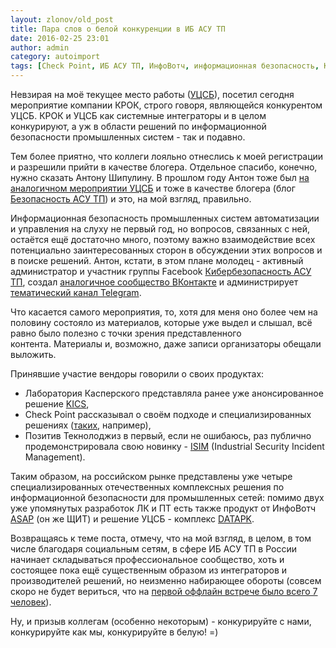 ```yaml
---
layout: zlonov/old_post
title: Пара слов о белой конкуренции в ИБ АСУ ТП
date: 2016-02-25 23:01
author: admin
category: autoimport
tags: [Check Point, ИБ АСУ ТП, ИнфоВотч, информационная безопасность, КРОК, Лаборатория Касперского, мероприятие, Позитив Текнолоджиз, УЦСБ]
---
```

Невзирая на моё текущее место работы (<a href="http://www.ussc.ru" target="_blank">УЦСБ</a>), посетил сегодня мероприятие компании КРОК, строго говоря, являющейся конкурентом УЦСБ. КРОК и УЦСБ как системные интеграторы и в целом конкурируют, а уж в области решений по информационной безопасности промышленных систем - так и подавно.

Тем более приятно, что коллеги лояльно отнеслись к моей регистрации и разрешили прийти в качестве блогера. Отдельное спасибо, конечно, нужно сказать Антону Шипулину. В прошлом году Антон тоже был <a href="http://www.ussc.ru/events/id/54" target="_blank">на аналогичном мероприятии УЦСБ</a> и тоже в качестве блогера (блог <a href="http://shipulin.blogspot.ru" target="_blank">Безопасность АСУ ТП</a>) и это, на мой взгляд, правильно.

Информационная безопасность промышленных систем автоматизации и управления на слуху не первый год, но вопросов, связанных с ней, остаётся ещё достаточно много, поэтому важно взаимодействие всех потенциально заинтересованных сторон в обсуждении этих вопросов и в поиске решений. Антон, кстати, в этом плане молодец - активный администратор и участник группы Facebook <a href="https://www.facebook.com/groups/RusCyberSec/" target="_blank">Кибербезопасность АСУ ТП</a>, создал <a href="https://vk.com/scadasec" target="_blank">аналогичное сообщество ВКонтакте</a> и администрирует <a href="https://telegram.me/joinchat/AHkDWAIpOHRI_l4V2elr7w" target="_blank">тематический канал Telegram</a>.

Что касается самого мероприятия, то, хотя для меня оно более чем на половину состояло из материалов, которые уже выдел и слышал, всё равно было полезно с точки зрения представленного контента. Материалы и, возможно, даже записи организаторы обещали выложить.

Принявшие участие вендоры говорили о своих продуктах:

<ul>
    <li>Лаборатория Касперского представляла ранее уже анонсированное решение <a href="https://zlonov.ru/catalog/kics/" target="_blank">KICS</a>,</li>
    <li>Check Point рассказывал о своём подходе и специализированных решениях (<a href="https://zlonov.ru/catalog/check-point-1200r/" target="_blank">таких</a>, например),</li>
    <li>Позитив Текнолоджиз в первый, если не ошибаюсь, раз публично продемонстрировала свою новинку - <a href="https://zlonov.ru/catalog/pt-isim/" target="_blank">ISIM</a> (Industrial Security Incident Management).</li>
</ul>

Таким образом, на российском рынке представлены уже четыре специализированных отечественных комплексных решения по информационной безопасности для промышленных сетей: помимо двух уже упомянутых разработок ЛК и ПТ есть также продукт от ИнфоВотч <a href="https://zlonov.ru/catalog/infowatch-asap/" target="_blank">ASAP</a> (он же ЩИТ) и решение УЦСБ - комплекс <a href="https://zlonov.ru/catalog/datapk/" target="_blank">DATAPK</a>.

Возвращаясь к теме поста, отмечу, что на мой взгляд, в целом, в том числе благодаря социальным сетям, в сфере ИБ АСУ ТП в России начинает складываться профессиональное сообщество, хоть и состоящее пока ещё существенным образом из интеграторов и производителей решений, но неизменно набирающее обороты (совсем скоро не будет вериться, что на <a href="https://zlonov.ru/2015/09/unvirtual/" target="_blank">первой оффлайн встрече было всего 7 человек</a>).

Ну, и призыв коллегам (особенно некоторым) - конкурируйте с нами, конкурируйте как мы, конкурируйте в белую! =)
